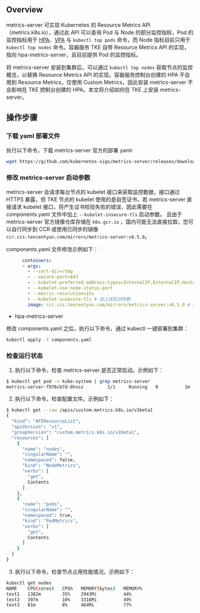 ## Overview

metrics-server 可实现 Kubernetes 的 Resource Metrics API（metrics.k8s.io），通过此 API 可以查询 Pod 与 Node 的部分监控指标，Pod 的监控指标用于 [HPA](https://kubernetes.io/docs/tasks/run-application/horizontal-pod-autoscale/)、[VPA](https://github.com/kubernetes/autoscaler/tree/master/vertical-pod-autoscaler) 与 `kubectl top pods` 命令，而 Node 指标目前只用于 `kubectl top nodes` 命令。容器服务 TKE 自带 Resource Metrics API 的实现，指向 hpa-metrics-server，且目前提供 Pod 的监控指标。

将 metrics-server 安装到集群后，可以通过 `kubectl top nodes` 获取节点的监控概览，以替换 Resource Metrics API 的实现。容器服务控制台创建的 HPA 不会用到 Resource Metrics，仅使用 Custom Metrics，因此安装 metrics-server 不会影响在 TKE 控制台创建的 HPA。本文将介绍如何在 TKE 上安装 metrics-server。



## 操作步骤

### 下载 yaml 部署文件

执行以下命令，下载 metrics-server 官方的部署 yaml:

```bash
wget https://github.com/kubernetes-sigs/metrics-server/releases/download/v0.5.0/components.yaml
```

### 修改 metrics-server 启动参数

metrics-server 会请求每台节点的 kubelet 接口来获取监控数据，接口通过 HTTPS 暴露，但 TKE 节点的 kubelet 使用的是自签证书，若 metrics-server 直接请求 kubelet 接口，将产生证书校验失败的错误，因此需要在 components.yaml 文件中加上 `--kubelet-insecure-tls` 启动参数。
且由于 metrics-server 官方镜像仓库存储在 `k8s.gcr.io` ，国内可能无法直接拉取，您可以自行同步到 CCR 或使用已同步的镜像 `ccr.ccs.tencentyun.com/mirrors/metrics-server:v0.5.0`。

components.yaml 文件修改示例如下：

```yaml
      containers:
      - args:
        - --cert-dir=/tmp
        - --secure-port=443
        - --kubelet-preferred-address-types=InternalIP,ExternalIP,Hostname
        - --kubelet-use-node-status-port
        - --metric-resolution=15s
        - --kubelet-insecure-tls # 加上该启动参数
        image: ccr.ccs.tencentyun.com/mirrors/metrics-server:v0.5.0 # 国内集群，请替换成这个镜像
```

- hpa-metrics-server

修改 components.yaml 之后，执行以下命令，通过 kubectl 一键部署到集群：

```bash
kubectl apply -f components.yaml
```

### 检查运行状态

1. 执行以下命令，检查 metrics-server 是否正常启动。示例如下：
```bash
$ kubectl get pod -n kube-system | grep metrics-server
metrics-server-f976cb7d-8hssz         1/1     Running   0          1m
```
2. 执行以下命令，检查配置文件。示例如下：
```bash
$ kubectl get --raw /apis/custom.metrics.k8s.io/v1beta1
{
  "kind": "APIResourceList",
  "apiVersion": "v1",
  "groupVersion": "custom.metrics.k8s.io/v1beta1",
  "resources": [
    {
      "name": "nodes",
      "singularName": "",
      "namespaced": false,
      "kind": "NodeMetrics",
      "verbs": [
        "get",
        Contents
      ]
    },
    {
      "name": "pods",
      "singularName": "",
      "namespaced": true,
      "kind": "PodMetrics",
      "verbs": [
        "get",
        Contents
      ]
    }
  ]
}
```
3. 执行以下命令，检查节点占用性能情况。示例如下：
```bash
kubectl get nodes
NAME    CPU(cores)   CPU%   MEMORY(bytes)   MEMORY%
test1   1382m        35%    2943Mi          44%
test2   397m         10%    3316Mi          49%
test3   81m          8%     464Mi           77%
```
